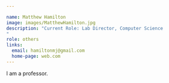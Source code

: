 ```yaml
---

name: Matthew Hamilton
image: images/MatthewHamilton.jpg
description: "Current Role: Lab Director, Computer Science
"
role: others
links:
  email: hamiltonmj@gmail.com
  home-page: web.com
---
```


I am a professor.